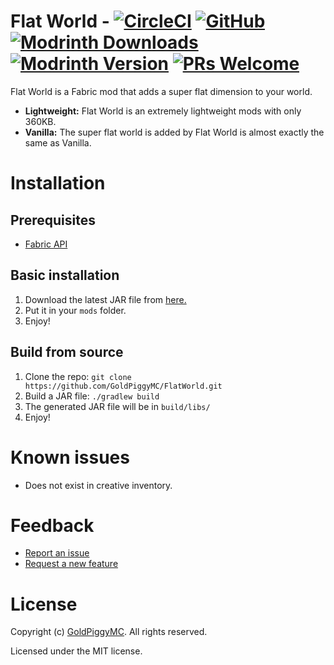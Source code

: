 # Flat World - [![CircleCI](https://dl.circleci.com/status-badge/img/gh/GoldPiggyMC/FlatWorld/tree/1.19.3.svg?style=svg)](https://dl.circleci.com/status-badge/redirect/gh/GoldPiggyMC/FlatWorld/tree/1.19.3) [![GitHub](https://img.shields.io/github/license/GoldPiggyMC/FlatWorld)](https://github.com/GoldPiggyMC/FlatWorld/blob/main/LICENSE) [![Modrinth Downloads](https://img.shields.io/modrinth/dt/xZIo4pHq)](https://modrinth.com/mod/flat-world) [![Modrinth Version](https://img.shields.io/modrinth/v/xZIo4pHq)](https://modrinth.com/mod/flat-world) [![PRs Welcome](https://img.shields.io/badge/PRs-welcome-brightgreen.svg)](https://github.com/GoldPiggyMC/FlatWorld/pulls)

Flat World is a Fabric mod that adds a super flat dimension to your world.

- **Lightweight:** Flat World is an extremely lightweight mods with only 360KB.
- **Vanilla:** The super flat world is added by Flat World is almost exactly the same as Vanilla.

# Installation

## Prerequisites

- [Fabric API](https://modrinth.com/mod/fabric-api)

## Basic installation

1. Download the latest JAR file from [here.](https://modrinth.com/mod/flat-world/versions)
2. Put it in your `mods` folder.
3. Enjoy!

## Build from source

1. Clone the repo: `git clone https://github.com/GoldPiggyMC/FlatWorld.git`
2. Build a JAR file: `./gradlew build`
3. The generated JAR file will be in `build/libs/`
4. Enjoy!

# Known issues

- Does not exist in creative inventory.

# Feedback

- [Report an issue](https://github.com/GoldPiggyMC/FlatWorld/issues)
- [Request a new feature](https://github.com/GoldPiggyMC/FlatWorld/pulls)

# License

Copyright (c) [GoldPiggyMC](https://github.com/GoldPiggyMC). All rights reserved.

Licensed under the MIT license.
